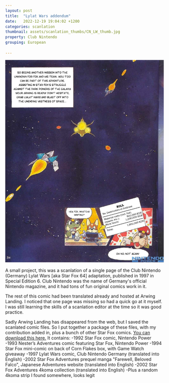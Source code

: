 ```yaml
---
layout: post
title:  "Lylat Wars addendum"
date:   2022-12-19 19:04:02 +1200
categories: scanlation
thumbnail: assets/scanlation_thumbs/CN_LW_thumb.jpg
property: Club Nintendo
grouping: European

---
```


![](/assets/headers/CN_LW_header.jpg)

A small project, this was a scanlation of a single page of the Club Nintendo (Germany) Lylat Wars [aka Star Fox 64] adaptation, published in 1997 in Special Edition 6. Club Nintendo was the name of Germany's official Nintendo magazine, and it had tons of fun original comics work in it.

The rest of this comic had been translated already and hosted at Arwing Landing. I noticed that one page was missing so had a quick go at it myself. I was still learning the skills of a scanlation editor at the time so it was good practice.

Sadly Arwing Landing has disappeared from the web, but I saved the scanlated comic files. So I put together a package of these files, with my contribution added in, plus a bunch of other Star Fox comics. [You can download this here.](https://href.li/?https://www.mediafire.com/file/ar5knybwbteyeuz/Star_Fox_comics.zip/file) It contains:
-1992 Star Fox comic, Nintendo Power
-1993 Nester’s Adventures comic featuring Star Fox, Nintendo Power
-1994 Star Fox mini-comic on back of Corn Flakes box, with Game Watch giveaway
-1997 Lylat Wars comic, Club Nintendo Germany (translated into English)
-2002 Star Fox Adventures prequel manga "Farewell, Beloved Falco", Japanese Adventures website (translated into English)
-2002 Star Fox Adventures 4koma collection (translated into English)
-Plus a random 4koma strip I found somewhere, looks legit